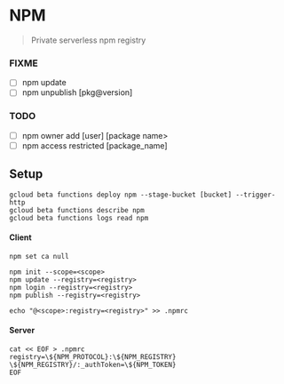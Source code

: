 # NPM

> Private serverless npm registry

### FIXME

- [ ] npm update
- [ ] npm unpublish [pkg@version]

### TODO

- [ ] npm owner add [user] [package name>  
- [ ] npm access restricted [package_name]

## Setup

```
gcloud beta functions deploy npm --stage-bucket [bucket] --trigger-http
gcloud beta functions describe npm
gcloud beta functions logs read npm
```

#### Client

```
npm set ca null

npm init --scope=<scope>   
npm update --registry=<registry>
npm login --registry=<registry>
npm publish --registry=<registry>

echo "@<scope>:registry=<registry>" >> .npmrc  
```

#### Server

```
cat << EOF > .npmrc
registry=\${NPM_PROTOCOL}:\${NPM_REGISTRY}
\${NPM_REGISTRY}/:_authToken=\${NPM_TOKEN}
EOF
```
